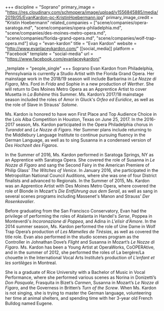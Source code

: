 +++
discipline = "Soprano"
primary_image = "https://res.cloudinary.com/schmopera/image/upload/v1556845885/media/2019/05/EvanKardon-pc-KristinHoebermann.jpg"
primary_image_credit = "Kristin Hoebermann"
related_companies = ["scene/companies/opera-saratoga.md", "scene/companies/opera-philadelphia.md", "scene/companies/des-moines-metro-opera.md", "scene/companies/florida-grand-opera.md", "scene/companies/wolf-trap-opera.md"]
slug = "evan-kardon"
title = "Evan Kardon"
website = "http://www.evanlaceykardon.com/"
[[social_media]]
platform = "Facebook"
template = "social-media"
url = "https://www.facebook.com/evanlaceykardon/"

_template = "people_single"
+++
Soprano Evan Kardon from Philadelphia, Pennsylvania is currently a Studio Artist with the Florida Grand Opera. Her mainstage work in the 2018/19 season will include Barbarina in _Le Nozze di Figaro_, Mrs. Ford in _Frida_ and Sophie in a new production of _Werther_. She will return to Des Moines Metro Opera as an Apprentice Artist to cover Musetta in _La Bohème_ this Summer. Ms. Kardon’s 2017/18 mainstage season included the roles of Amor in Gluck's _Orfeo ed Euridice_, as well as the role of Slave in Strauss' _Salome_. 

Ms. Kardon is honored to have won First Place and Top Audience Choice in the Lois Alba Competition in Houston, Texas on June 25, 2017. In the 2016-2017 season, Ms. Kardon participated in the Opera Philadelphia chorus in _Turandot_ and _Le Nozze di Figaro_. Her Summer plans include returning to the Middlebury Language Institute to continue pursuing fluency in the German Language, as well as to sing Susanna in a condensed version of _Des Hochzeit des Figaros_. 

In the Summer of 2016, Ms. Kardon performed in Saratoga Springs, NY as an Apprentice with Saratoga Opera. She covered the role of Susanna in _Le Nozze di Figaro_ and sang the Second Fairy in the American Premiere of Philip Glass' _The Witches of Venice_.  In January 2016, she participated in the Metropolitan National Council Auditions, where she was one of four District finalists and advanced to Regionals. In the Summer of 2015, Ms. Kardon was an Apprentice Artist with Des Moines Metro Opera, where covered the role of Blonde in Mozart's _Die Entführung aus dem Serail_, as well as sang in several scenes programs including Massenet's Manon and Strauss' _Der Rosenkavalier_. 

Before graduating from the San Francisco Conservatory, Evan had the privilege of performing the roles of Atalanta in Handel's _Serse_, Poppea in Monteverdi's _Incoronazione di Poppea_, and Adina in _L'elisir d'Amore_.  In the 2014 summer season, Ms. Kardon performed the role of Une Dame in Wolf Trap Opera’s production of _Les Mamelles de Tirésias_, as well as covered the title role. Evan also  performed in the studio scenes program as the Controller in Johnathan Dove’s _Flight_ and Susanna in Mozart’s _Le Nozze di Figaro_. Ms. Kardon has been a Young Artist at OperaWorks, CoOPERAtive, and in the summer of 2012, she performed the roles of La bergère/La chouette in the International Vocal Arts Institute’s production of _L’enfant et les sortilèges_ in Montreal.  

She is a graduate of Rice University with a Bachelor of Music in Vocal Performance, where she performed various scenes as Norina in Donizetti’s _Don Pasquale_, Frasquita in Bizet’s _Carmen_, Susanna in Mozart’s _Le Nozze di Figaro_, and the Governess in Britten’s _Turn of the Screw_.  When Ms. Kardon is not singing, she is trying to master the German language, volunteering her time at animal shelters, and spending time with her 3-year old French Bulldog named Eugene.